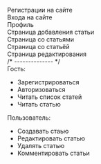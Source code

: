Регистрации на сайте  
Входа на сайте  
Профиль  
Страница добавления статьи  
Страница со статьями  
Страница со статьёй  
Страница редактирования  
/* -------------- */  
Гость:
- Зарегистрироваться
- Авторизоваться
- Читать список статей
- Читать статью  
  
Пользователь:
- Создавать стаью
- Редактировать статью
- Удалять статью
- Комментировать статьи
